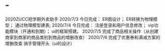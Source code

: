 # -
2020ZUCC短学期外卖助手
2020/7/3
今日完成：
ER图设计；
ER转换为物理模型；
通过物理模型建表;
2020/7/4
今日完成：
注册登录和用户信息修改；
vip功能模块（开通和到期）；
ui的框架搭建。
2020/7/5
完成了商品相关操作（从创建商家到商家的商品类别到商品的增删改查）
2020/7/6
完成了优惠券和满减方案的增删改查
骑手管理开头（ui的设计）
